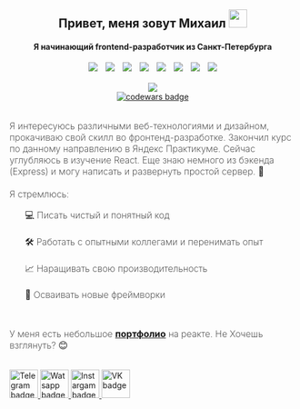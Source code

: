 <h2 align="center">Привет, меня зовут Михаил 
<img src="https://github.com/blackcater/blackcater/raw/main/images/Hi.gif" height="32"/></h2>
<h4 align="center">Я начинающий frontend-разработчик из Санкт-Петербурга</h4>
<div align="center">
    <img src="https://img.shields.io/badge/html5-%23E34F26.svg?style=for-the-badge&logo=html5&logoColor=white" style="margin-right: 10px;">
    <img src="https://img.shields.io/badge/css3-%231572B6.svg?style=for-the-badge&logo=css3&logoColor=white" style="margin-right: 10px;">
    <img src="https://img.shields.io/badge/javascript-%23323330.svg?style=for-the-badge&logo=javascript&logoColor=%23F7DF1E" style="margin-right: 10px;">
    <img src="https://img.shields.io/badge/react-%2320232a.svg?style=for-the-badge&logo=react&logoColor=%2361DAFB" style="margin-right: 10px;">
    <img src="https://img.shields.io/badge/express.js-%23404d59.svg?style=for-the-badge&logo=express&logoColor=%2361DAFB" style="margin-right: 10px;">
    <img src="https://img.shields.io/badge/SASS-hotpink.svg?style=for-the-badge&logo=SASS&logoColor=white" style="margin-right: 10px;">
    <img src="https://img.shields.io/badge/git-%23F05033.svg?style=for-the-badge&logo=git&logoColor=white" style="margin-right: 10px;">
    <img src="https://img.shields.io/badge/ESLint-4B3263?style=for-the-badge&logo=eslint&logoColor=white">
</div>
        <br>
<div align="center">
        <a href="https://github.com/WskyMike/github-readme-stats">
        <img src="https://github-readme-stats.vercel.app/api/top-langs/?username=WskyMike&layout=compact&show_icons=true&theme=github_dark_dimmed" />
        </a>
</div>
<div align="center">
        <a href="https://www.codewars.com/users/WskyMike"> <img src="https://www.codewars.com/users/WskyMike/badges/small" alt="codewars badge" /> </a> 
</div>
        <br>
<p style="font-weight: 200; font-size: 16px;">Я интересуюсь различными веб-технологиями и дизайном, прокачиваю свой скилл во фронтенд-разработке. Закончил курс по данному направлению в Яндекс Практикуме. Сейчас углубляюсь в изучение React. Еще знаю немного из бэкенда (Express) и могу написать и развернуть простой сервер. 👀 
        <br><br>Я стремлюсь:
        <ul style="font-weight: 200; font-size: 16px;">
           💻 Писать чистый и понятный код
            <br>
            <br>
           🛠 Работать с опытными коллегами и перенимать опыт
            <br>
            <br>
            📈 Наращивать свою производительность
            <br>
            <br>
            🤯 Осваивать новые фреймворки
        </ul> 
        <br>
        <p style="font-weight: 200; font-size: 16px;">У меня есть небольшое <a href="https://github.com/WskyMike/my-portfolio-react" target="_blank"><b>портфолио</b></a> на реакте. Не Хочешь взглянуть? 😊
        </p>
</p>
        <br>
<div>
        <a href="https://t.me/wskymike">
                <img src="https://img.icons8.com/3d-fluency/94/null/telegram.png" alt="Telegram badge" style="height: 50px;">
        </a>
        <a href="https://wa.me/79992323200">
                <img src="https://img.icons8.com/3d-fluency/94/null/whatsapp.png" alt="Watsapp badge" style="height: 50px;">
        </a>
        <a href="https://instagram.com/mikhail.ivanovich">
                <img src="https://img.icons8.com/3d-fluency/94/null/instagram-new.png" alt="Instargam badge" style="height: 50px;">
        </a>   
        <a href="https://vk.com/mike.wsky">
                <img src="https://img.icons8.com/3d-fluency/94/null/vk-circled.png" alt="VK badge" style="height: 50px;">
        </a>   
</div>
